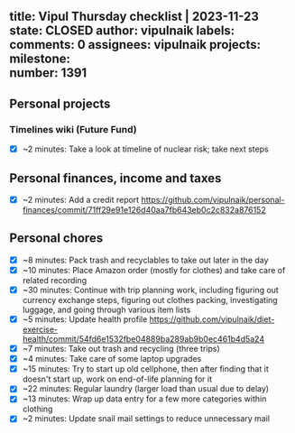 title:	Vipul Thursday checklist | 2023-11-23
state:	CLOSED
author:	vipulnaik
labels:	
comments:	0
assignees:	vipulnaik
projects:	
milestone:	
number:	1391
--
## Personal projects

### Timelines wiki (Future Fund)

- [x] ~2 minutes: Take a look at timeline of nuclear risk; take next steps

## Personal finances, income and taxes

- [x] ~2 minutes: Add a credit report https://github.com/vipulnaik/personal-finances/commit/71ff29e91e126d40aa7fb643eb0c2c832a876152

## Personal chores

- [x] ~8 minutes: Pack trash and recyclables to take out later in the day
- [x] ~10 minutes: Place Amazon order (mostly for clothes) and take care of related recording
- [x] ~30 minutes: Continue with trip planning work, including figuring out currency exchange steps, figuring out clothes packing, investigating luggage, and going through various item lists
- [x] ~5 minutes: Update health profile https://github.com/vipulnaik/diet-exercise-health/commit/54fd6e1532fbe04889ba289ab9b0ec461b4d5a24
- [x] ~7 minutes: Take out trash and recycling (three trips)
- [x] ~4 minutes: Take care of some laptop upgrades
- [x] ~15 minutes: Try to start up old cellphone, then after finding that it doesn't start up, work on end-of-life planning for it
- [x] ~22 minutes: Regular laundry (larger load than usual due to delay)
- [x] ~13 minutes: Wrap up data entry for a few more categories within clothing
- [x] ~2 minutes: Update snail mail settings to reduce unnecessary mail 
